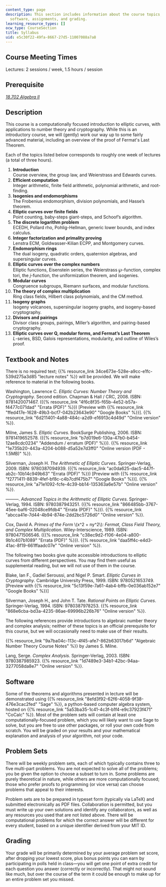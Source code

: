 ```yaml
---
content_type: page
description: This section includes information about the course topics, readings,
  software, assignments, and grading.
learning_resource_types: []
ocw_type: CourseSection
title: Syllabus
uid: e5c30f22-49fa-8667-27d5-11007088a7a8
---
```


Course Meeting Times
--------------------

Lectures: 2 sessions / week, 1.5 hours / session

Prerequisite
------------

[_18.702 Algebra II_](/courses/18-702-algebra-ii-spring-2011) 

Description
-----------

This course is a computationally focused introduction to elliptic curves, with applications to number theory and cryptography. While this is an introductory course, we will (gently) work our way up to some fairly advanced material, including an overview of the proof of Fermat's Last Theorem.

Each of the topics listed below corresponds to roughly one week of lectures (a total of three hours).

1.  **Introduction**  
    Course overview, the group law, and Weierstrass and Edwards curves.
2.  **Efficient computation**  
    Integer arithmetic, finite field arithmetic, polynomial arithmetic, and root-finding.
3.  **Isogenies and endomorphisms**  
    The Frobenius endomorphism, division polynomials, and Hasse’s theorem.
4.  **Elliptic curves over finite fields**  
    Point counting, baby-steps giant-steps, and Schoof’s algorithm.
5.  **The discrete logarithm problem**  
    ECEDH, Pollard rho, Pohlig-Hellman, generic lower bounds, and index calculus.
6.  **Integer factorization and primality proving**  
    Lenstra ECM, Goldwasser-Kilian ECPP, and Montgomery curves.
7.  **Endomorphism rings**  
    The dual isogeny, quadratic orders, quaternion algebras, and supersingular curves.
8.  **Elliptic curves over the complex numbers**  
    Elliptic functions, Eisenstein series, the Weierstrass ℘-function, complex tori, the _j_\-function, the uniformization theorem, and isogenies.
9.  **Modular curves**  
    Congruence subgroups, Riemann surfaces, and modular functions.
10.  **The theory of complex multiplication**  
    Ring class fields, Hilbert class polynomials, and the CM method.
11.  **Isogeny graphs**  
    Isogeny volcanoes, supersingular isogeny graphs, and isogeny-based cryptography.
12.  **Divisors and pairings**  
    Divisor class groups, pairings, Miller’s algorithm, and pairing-based cryptography.
13.  **Elliptic curves over Q, modular forms, and Fermat’s Last Theorem**  
    _L_\-series, BSD, Galois representations, modularity, and outline of Wiles’s proof.

Textbook and Notes
------------------

There is no required text; {{% resource_link 34ce673e-528e-a9cc-e1fc-539d275a3d85 "lecture notes" %}} will be provided. We will make reference to material in the following books.

Washington, Lawrence C. _Elliptic Curves: Number Theory and Cryptography_. Second edition. Chapman & Hall / CRC, 2008. ISBN: 9781420071467. ({{% resource_link "4f6c8f35-f65b-4e52-b57a-f4477c071dad" "Errata (PDF)" %}}) \[Preview with {{% resource_link "ffed417e-1628-49b3-bcf7-042b23643e90" "Google Books" %}}\]. {{% resource_link "6d211401-4a88-484c-a2d9-e16913c4d49d" "Online version" %}}.

Milne, James S. _Elliptic Curves_. BookSurge Publishing, 2006. ISBN: 9781419652578. ({{% resource_link "b7d019e6-130a-47b0-b454-12ae8cdc0234" "Addendum / erratum (PDF)" %}}). {{% resource_link "1e735b20-443a-4204-b088-d5a52e7d3ff0" "Online version (PDF - 1.5MB)" %}}.

Silverman, Joseph H. _The Arithmetic of Elliptic Curves_. Springer-Verlag, 2009. ISBN: 9780387094939. ({{% resource_link "ac0da625-dac5-447f-ab2c-10b14c949b63" "Errata (PDF)" %}}) \[Preview with {{% resource_link "f2771411-8839-4fef-bf8c-c4b7cdf475b7" "Google Books" %}}\]. {{% resource_link "a71e1092-fcfe-4c39-bb14-135363a6e57b" "Online version" %}}.

———. _Advanced Topics in the Arithmetic of Elliptic Curves_. Springer-Verlag, 1994. ISBN: 9780387943251. ({{% resource_link "866485bb-3767-45ee-baf6-02048ce9fdb4" "Errata (PDF)" %}}). {{% resource_link "abcca41e-7d44-4b94-874e-2dd2bc5726d0" "Online version" %}}.

Cox, David A. _Primes of the Form_ \\(x^2 + ny^2\\)_:_ _Fermat, Class Field Theory, and Complex Multiplication_. Wiley-Interscience, 1989. ISBN: 9780471506546. ({{% resource_link "c38ec9d2-f106-4e04-a800-9b1c407b1089" "Errata (PDF)" %}}). {{% resource_link "daa5ff4c-e4d3-41ac-8f19-661ffaadc07e" "Online version" %}}.

The following two books give quite accessible introductions to elliptic curves from different perspectives. You may find them useful as supplemental reading, but we will not use of them in the course.

Blake, Ian F., Gadiel Seroussi, and Nigel P. Smart. _Elliptic Curves in Cryptography_. Cambridge University Press, 1999. ISBN: 9780521653749. \[Preview with {{% resource_link "5c13f59e-7a61-4ab4-bffb-0e036ab152e7" "Google Books" %}}\]

Silverman, Joseph H., and John T. Tate. _Rational Points on Elliptic Curves_. Springer-Verlag, 1994. ISBN: 9780387978253. {{% resource_link "868e6cba-bd3a-4235-86ae-69996b226b76" "Online version" %}}.

The following references provide introductions to algebraic number theory and complex analysis; neither of these topics is an official prerequisite for this course, but we will occasionally need to make use of their results.

{{% resource_link "9a7ba04c-113c-4f45-afe7-862b63017b6d" "Algebraic Number Theory Course Notes" %}} by James S. Milne.

Lang, Serge. _Complex Analysis_. Springer-Verlag, 2003. ISBN: 9780387985923. {{% resource_link "1d7489e3-34b1-42bc-94aa-3277058da8e7" "Online version" %}}.

Software
--------

Some of the theorems and algorithms presented in lecture will be demonstrated using {{% resource_link "8efd3f92-62f6-4058-9f38-476e3cac2fed" "Sage" %}}, a python-based computer algebra system, hosted on {{% resource_link "5a53ba35-1c41-4c3f-b1f4-e9c37923f471" "CoCalc" %}}. Most of the problem sets will contain at least one computationally-focused problem, which you will likely want to use Sage to solve, but you are free to use other packages, or roll your own code from scratch. You will be graded on your results and your mathematical explanation and analysis of your algorithm, not your code.

Problem Sets
------------

There will be weekly problem sets, each of which typically contains three to five multi-part problems. You are not expected to solve all of the problems; you be given the option to choose a subset to turn in. Some problems are purely theoretical in nature, while others are more computationally focused; those who prefer proofs to programming (or vice versa) can choose problems that appeal to their interests.

Problem sets are to be prepared in typeset form (typically via LaTeX) and submitted electronically as PDF files. Collaboration is permitted, but you must write up your own solutions and identify any collaborators, as well as any resources you used that are not listed above. There will be computational problems for which the correct answer will be different for every student, based on a unique identifier derived from your MIT ID.

Grading
-------

Your grade will be primarily determined by your average problem set score, after dropping your lowest score, plus bonus points you can earn by participating in polls held in class—you will get one point of extra credit for each question you answer (correctly or incorrectly). That might not sound like much, but over the course of the term it could be enough to make up for an entire problem set you missed.
